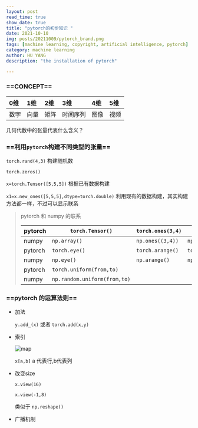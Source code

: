 ```yaml
---
layout: post
read_time: true
show_date: true
title: "pytorch的初步知识 "
date: 2021-10-10
img: posts/20211009/pytorch_brand.png
tags: [machine learning, copyright, artificial intelligence, pytorch]
category: machine learning
author: HU YANG
description: "the installation of pytorch"

---
```

### ==CONCEPT==

| 0维  | 1维  | 2维  | 3维      | 4维  | 5维  |
| :--- | :--- | :--- | :------- | :--- | :--- |
| 数字 | 向量 | 矩阵 | 时间序列 | 图像 | 视频 |

几何代数中的张量代表什么含义？



### ==利用`pytorch`构建不同类型的张量==

`torch.rand(4,3)`    构建随机数

` torch.zeros() `

`x=torch.Tensor([5,5,5])` 根据已有数据构建

`x1=x.new_ones([5,5,5],dtype=torch.double)`  利用现有的数据构建，其实构建方法都一样，不过可以显示联系

> pytorch 和 numpy 的联系
>
> | pytorch | `torch.Tensor()`             | `torch.ones(3,4)` | `torch.zeros(3,4)`       | `torch.rand(3,4)`        |      |
> | ------- | ---------------------------- | ----------------- | ------------------------ | ------------------------ | ---- |
> | numpy   | `np.array()`                 | `np.ones((3,4))`  | `np.zeros((3,4))`        | `np.rand(3,4)`           |      |
> | pytorch | `torch.eye()`                | `torch.arange()`  | `torch.linspace(1,4,10)` | `torch.normal(mean,std)` |      |
> | numpy   | `np.eye()`                   | `np.arange()`     | `np.linspace(1,4,10)`    | `np.random.normal(3,4)`  |      |
> | pytorch | `torch.uniform(from,to)`     |                   |                          |                          |      |
> | numpy   | `np.random.uniform(from,to)` |                   |                          |                          |      |



### ==pytorch 的运算法则==

- 加法

  `y.add_(x)` 或者  `torch.add(x,y)`

- 索引

  ![map](/home/huyang/huyanghalo.github.io/_posts/assets/img/posts/20211010/suoyin.png)

  `x[a,b]` a 代表行,b代表列

- 改变size

  `x.view(16)`

  `x.view(-1,8)`

  类似于 `np.reshape()`

- 广播机制













